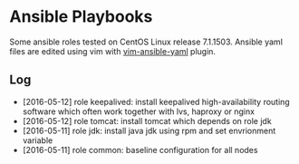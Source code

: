 # Ansible Playbooks

Some ansible roles tested on CentOS Linux release 7.1.1503. Ansible yaml files are edited using vim with [vim-ansible-yaml](https://github.com/chase/vim-ansible-yaml) plugin.

## Log

- [2016-05-12] role keepalived: install keepalived high-availability routing software which often work together with lvs, haproxy or nginx
- [2016-05-12] role tomcat: install tomcat which depends on role jdk
- [2016-05-11] role jdk: install java jdk using rpm and set envrionment variable
- [2016-05-11] role common: baseline configuration for all nodes
